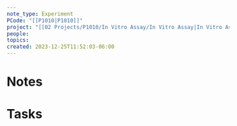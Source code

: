 ```yaml
---
note_type: Experiment
PCode: "[[P1010|P1010]]"
project: "[[02 Projects/P1010/In Vitro Assay/In Vitro Assay|In Vitro Assay]]"
people: 
topics: 
created: 2023-12-25T11:52:03-06:00
---
```

# Notes

# Tasks

